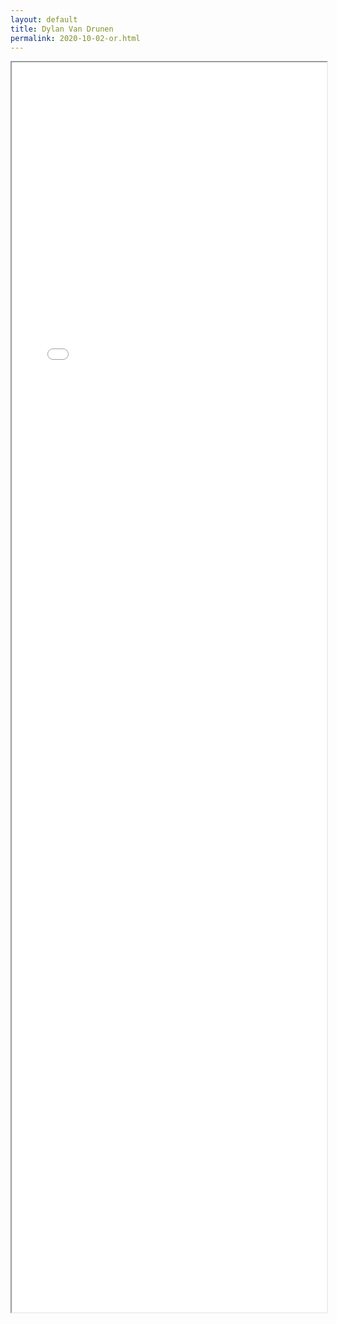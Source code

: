 ```yaml
---
layout: default
title: Dylan Van Drunen
permalink: 2020-10-02-or.html
---
```


<iframe width="100%" height="2000" src="notebooks/OCR.html">OCR</iframe>
